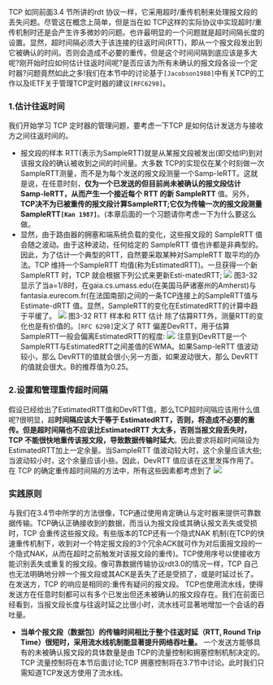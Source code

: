 TCP 如同前面3.4 节所讲的rdt 协议一样，它采用超时/重传机制来处理报文段的丢失问题。尽管这在概念上简单，但是当在如 TCP这样的实际协议中实现超时/重传机制时还是会产生许多微妙的问题。也许最明显的一个问题就是超时间隔长度的设置。显然，超时间隔必须大于该连接的往返时间(RTT)，即从一个报文段发出到它被确认的时间。否则会造成不必要的重传。但是这个时间间隔到底应该是多大呢?刚开始时应如何估计往返时间呢?是否应该为所有未确认的报文段各设一个定时器?问题竟然如此之多!我们在本节中的讨论基于`[Jacobson1988]`中有关TCP的工作以及IETF关于管理TCP定时器的建议`[RFC6298]`​。
### 1.估计往返时间
我们开始学习 TCP 定时器的管理问题，要考虑一下TCP 是如何估计发送方与接收方之间往返时间的。
- 报文段的样本 RTT(表示为SampleRTT)就是从某报文段被发出(即交给IP)到对该报文段的确认被收到之间的时间量。大多数 TCP的实现仅在某个时刻做一次SampleRTT测量，而不是为每个发送的报文段测量一个Samp-leRTT。这就是说，在任意时刻，**仅为一个已发送的但目前尚未被确认的报文段估计 Samp-leRTT，从而产生一个接近每个 RTT 的新 SampleRTT** 值。另外，**TCP决不为已被重传的报文段计算SampleRTT;它仅为传输一次的报文段测量SampleRTT`[Kan 1987]​`**。(本章后面的一个习题请你考虑一下为什么要这么做。
- 显然，由于路由器的拥塞和端系统负载的变化，这些报文段的 SampleRTT 值会随之波动。由于这种波动，任何给定的 SampleRTT 值也许都是非典型的。因此，为了估计一个典型的RTT，自然要采取某种对SampleRTT 取平均的办法。TCP 维持一个SampleRTT 均值(称为EstimatedRTT)。一旦获得一个新 SampleRTT 时，TCP 就会根据下列公式来更新Esti-matedRTT;
![](Pasted%20image%2020250618154443.png)
图3-32显示了当a=1/8时，在gaia.cs.umass.edu(在美国马萨诸塞州的Amherst)与fantasia.eurecom.fr(在法国南部)之间的一条TCP连接上的SampleRTT值与Estimate-dRTT 值。显然，SampleRTT的变化在EstimatedRTT的计算中趋于平缓了。
![](Pasted%20image%2020250618154550.png)
图3-32 RTT 样本和 RTT 估计
除了估算RTT外，测量RTT的变化也是有价值的。​`[RFC 6298]`定义了 RTT 偏差DevRTT，用于估算SampleRTT一般会偏离EstimatedRTT的程度:
![](Pasted%20image%2020250618154623.png)
注意到DevRTT是一个SampleRTT与EstimatedRTT之间差值的EWMA。如果Samp-leRTT 值波动较小，那么 DevRTT的值就会很小;另一方面，如果波动很大，那么 DevRTT的值就会很大。B的推荐值为0.25。
### 2.设置和管理重传超时间隔
假设已经给出了EstimatedRTT值和DevRTT值，那么TCP超时间隔应该用什么值呢?很明显，超**时间隔应该大于等于 EstimatedRTT，否则，将造成不必要的重传。但是超时间隔也不应该比EstimatedRTT 大太多，否则当报文段丢失时，TCP 不能很快地重传该报文段，导致数据传输时延大**。因此要求将超时间隔设为EstimatedRTT加上一定余量。当SampleRTT 值波动较大时，这个余量应该大些;当波动较小时，这个余量应该小些。因此，DevRTT 值应该在这里发挥作用了。在 TCP 的确定重传超时间隔的方法中，所有这些因素都考虑到了
![](Pasted%20image%2020250618154754.png)
### 实践原则
与我们在3.4节中所学的方法很像，TCP通过使用肯定确认与定时器来提供可靠数据传输。TCP确认正确接收到的数据，而当认为报文段或其确认报文丢失或受损时，TCP 会重传这些报文段。有些版本的TCP还有一个隐式NAK 机制(在TCP的快速重传机制下，收到对一个特定报文段的3个冗余ACK就可作为对后面报文段的一个隐式NAK，从而在超时之前触发对该报文段的重传)。TCP使用序号以使接收方能识别丢失或重复的报文段。像可靠数据传输协议rdt3.0的情况一样，TCP 自己也无法明确地分辨一个报文段或其ACK是丢失了还是受损了，或是时延过长了。在发送方，TCP 的响应是相同的:重传有疑问的报文段。
TCP也使用流水线，使得发送方在任意时刻都可以有多个已发出但还未被确认的报文段存在。我们在前面已经看到，当报文段长度与往返时延之比很小时，流水线可显著地增加一个会话的吞吐量。
- **当单个报文段（数据包）的传输时间相比于整个往返时延（RTT, Round Trip Time）很短时，采用流水线机制能显著提升网络吞吐量。**
一个发送方能够具有的未被确认报文段的具体数量是由 TCP的流量控制和拥塞控制机制决定的。TCP 流量控制将在本节后面讨论;TCP 拥塞控制将在3.7节中讨论。此时我们只需知道TCP发送方使用了流水线。